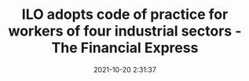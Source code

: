 ---
"title": "ILO adopts code of practice for workers of four industrial sectors - The Financial Express"
"date": "2021-10-20 2:31:37"
"feed_name": "GOOGLENEWSINDUSTRIAL"
"feed_website": "https://news.google.com/search?q=industrial%2Bincident&hl=en-US&gl=US&ceid=US:en"
"feed_rss": "https://news.google.com/rss/search?q=industrial%2Bincident&hl=en-US&gl=US&ceid=US:en"
"link": "https://thefinancialexpress.com.bd/trade/ilo-adopts-code-of-practice-for-workers-of-four-industrial-sectors-1634697096"
"source": "{'href': 'https://thefinancialexpress.com.bd', 'title': 'The Financial Express'}"
"file": "_posts/2021-1-1-76ce265ec7f28b7befc3a4bf0c85d1bffc986625.md"
"accident": "0"
"drilling": "0"
"represented_by": "0"
"dead": "0"
"injured": "0"
"arrested": "0"
"place": "unknown place"
"where": "unknown site"
"causes": "unknown"
"place_uri": "unknown place"
---